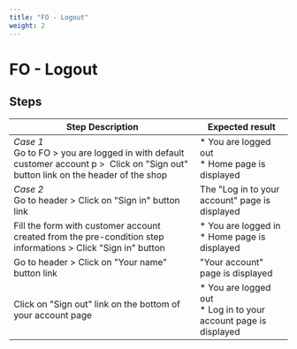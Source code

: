 ```yaml
---
title: "FO - Logout"
weight: 2
---
```


# FO - Logout
## Steps
| Step Description | Expected result |
| ----- | ----- |
| *Case 1*<br>Go to FO > you are logged in with default customer account p >  Click on "Sign out" button link on the header of the shop | * You are logged out<br> * Home page is displayed |
| *Case 2*<br>Go to header > Click on "Sign in" button link | The "Log in to your account" page is displayed |
| Fill the form with customer account created from the pre-condition step informations > Click "Sign in" button | * You are logged in<br> * Home page is displayed |
| Go to header > Click on "Your name" button link | "Your account" page is displayed |
| Click on "Sign out" link on the bottom of your account page | * You are logged out<br> * Log in to your account page is displayed |
